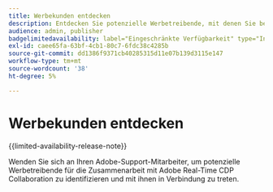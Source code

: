 ```yaml
---
title: Werbekunden entdecken
description: Entdecken Sie potenzielle Werbetreibende, mit denen Sie bei der Verwendung von Adobe Real-Time CDP Collaboration zusammenarbeiten können
audience: admin, publisher
badgelimitedavailability: label="Eingeschränkte Verfügbarkeit" type="Informative" url="https://helpx.adobe.com/legal/product-descriptions/real-time-customer-data-platform-collaboration.html newtab=true"
exl-id: caee65fa-63bf-4cb1-80c7-6fdc38c4285b
source-git-commit: dd1386f9371cb40285315d11e07b139d3115e147
workflow-type: tm+mt
source-wordcount: '38'
ht-degree: 5%

---
```


# Werbekunden entdecken

{{limited-availability-release-note}}

Wenden Sie sich an Ihren Adobe-Support-Mitarbeiter, um potenzielle Werbetreibende für die Zusammenarbeit mit Adobe Real-Time CDP Collaboration zu identifizieren und mit ihnen in Verbindung zu treten.
